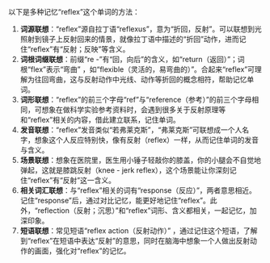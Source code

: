 以下是多种记忆“reflex”这个单词的方法：
1. **词源联想**：“reflex”源自拉丁语“reflexus”，意为“折回，反射”。可以联想到光照射到镜子上反射回来的情景，就像拉丁语中描述的“折回”动作，进而记住“reflex”有“反射；反映”等含义。 
2. **词根词缀联想**：前缀“re -”有“回，向后”的含义，如“return（返回）”；词根“flex”表示“弯曲” ，如“flexible（灵活的，易弯曲的）”。合起来“reflex”可理解为往回弯曲，这与反射动作中光线、动作等折回的概念相符，帮助记忆单词。 
3. **词形联想**：“reflex”的前三个字母“ref”与“reference（参考）”的前三个字母相同，可想象在做科学实验参考资料时，会遇到很多关于反射原理等和“reflex”相关的内容，借此建立联系，记住单词。 
4. **发音联想**：“reflex”发音类似“若弗莱克斯”，“弗莱克斯”可联想成一个人名字，想象这个人反应特别快，像有反射（reflex）一样，从而记住单词的发音与含义。 
5. **场景联想**：想象在医院里，医生用小锤子轻敲你的膝盖，你的小腿会不自觉地弹起，这就是膝跳反射（knee - jerk reflex），这个场景能让你深刻记住“reflex”有“反射”这一含义。 
6. **相关词汇联想**：与“reflex”相关的词有“response（反应）”，两者意思相近。记住“response”后，通过对比记忆，能更好地记住“reflex”。此外，“reflection（反射；沉思）”和“reflex”词形、含义都相关，一起记忆，加深印象。 
7. **短语联想**：常见短语“reflex action（反射动作）” ，通过记住这个短语，了解到“reflex”在短语中表达“反射”的意思，同时在脑海中想象一个人做出反射动作的画面，强化对“reflex”的记忆。 